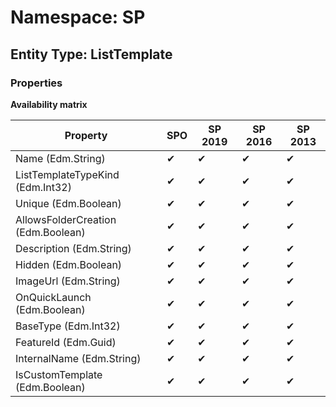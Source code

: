 # Namespace: SP
## Entity Type: ListTemplate

### Properties

**Availability matrix**

Property | SPO | SP 2019 | SP 2016 | SP 2013
----------|-----|---------|---------|--------
Name (Edm.String) | ✔ | ✔ | ✔ | ✔
ListTemplateTypeKind (Edm.Int32) | ✔ | ✔ | ✔ | ✔
Unique (Edm.Boolean) | ✔ | ✔ | ✔ | ✔
AllowsFolderCreation (Edm.Boolean) | ✔ | ✔ | ✔ | ✔
Description (Edm.String) | ✔ | ✔ | ✔ | ✔
Hidden (Edm.Boolean) | ✔ | ✔ | ✔ | ✔
ImageUrl (Edm.String) | ✔ | ✔ | ✔ | ✔
OnQuickLaunch (Edm.Boolean) | ✔ | ✔ | ✔ | ✔
BaseType (Edm.Int32) | ✔ | ✔ | ✔ | ✔
FeatureId (Edm.Guid) | ✔ | ✔ | ✔ | ✔
InternalName (Edm.String) | ✔ | ✔ | ✔ | ✔
IsCustomTemplate (Edm.Boolean) | ✔ | ✔ | ✔ | ✔

